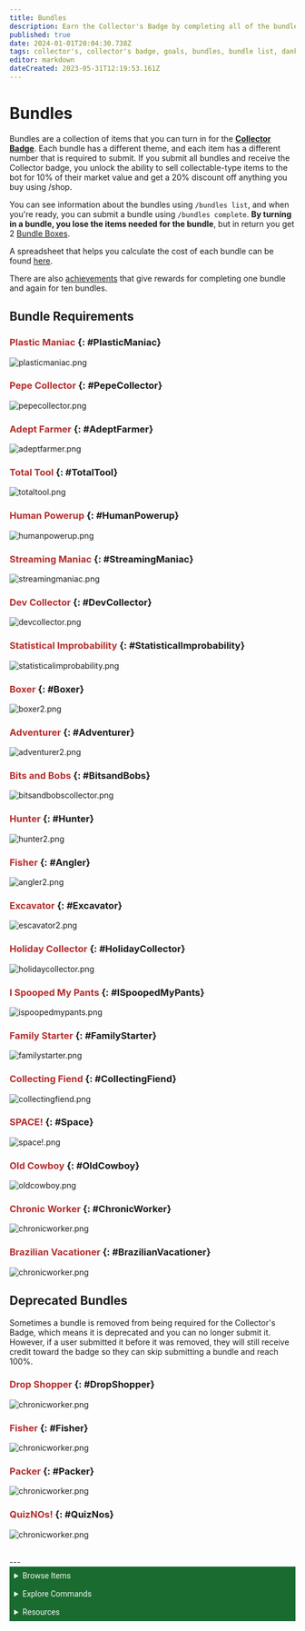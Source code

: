 ```yaml
---
title: Bundles
description: Earn the Collector's Badge by completing all of the bundles in /bundle list.
published: true
date: 2024-01-01T20:04:30.738Z
tags: collector's, collector's badge, goals, bundles, bundle list, dank goals, dank memer wiki, dankmemer wiki
editor: markdown
dateCreated: 2023-05-31T12:19:53.161Z
---
```


# Bundles
Bundles are a collection of items that you can turn in for the <a href="/Bot-features/Currency-Commands/Badges#Collector" target="_blank">**Collector Badge**</a>. Each bundle has a different theme, and each item has a different number that is required to submit. If you submit all bundles and receive the Collector badge, you unlock the ability to sell collectable-type items to the bot for 10% of their market value and get a 20% discount off anything you buy using /shop.

You can see information about the bundles using `/bundles list`, and when you're ready, you can submit a bundle using `/bundles complete`. **By turning in a bundle, you lose the items needed for the bundle**, but in return you get 2 <a href="/Items/Lootboxes#BundleBox" target="_blank">Bundle Boxes</a>.

A spreadsheet that helps you calculate the cost of each bundle can be found <a href="https://docs.google.com/spreadsheets/d/1q3AXvxvmC7UvrgoNMRbnh_0qNHEPGnBggC-065-e6J0/edit#gid=1805906755" target="_blank">here</a>.

There are also <a href="/Bot-features/Currency-Commands/Achievements" target="_blank">achievements</a> that give rewards for completing one bundle and again for ten bundles. 

## Bundle Requirements

### <font color =b32d2d>Plastic Maniac</font>  {: #PlasticManiac}
![plasticmaniac.png](/bot-features/dank-goals/plastic_maniac.png)

### <font color =b32d2d>Pepe Collector</font>  {: #PepeCollector}
![pepecollector.png](/bot-features/dank-goals/pepe_collector.png)

### <font color =b32d2d>Adept Farmer</font>  {: #AdeptFarmer}
![adeptfarmer.png](/bot-features/dank-goals/adept_farmer.png)

### <font color =b32d2d>Total Tool</font>  {: #TotalTool}
![totaltool.png](/bot-features/dank-goals/total_tool.png)

### <font color =b32d2d>Human Powerup</font>  {: #HumanPowerup}
![humanpowerup.png](/bot-features/dank-goals/human_powerup.png)

### <font color =b32d2d>Streaming Maniac</font>  {: #StreamingManiac}
![streamingmaniac.png](/bot-features/dank-goals/streaming_maniac.png)

### <font color =b32d2d>Dev Collector</font>  {: #DevCollector}
![devcollector.png](/bot-features/dank-goals/bundle_devcollector.png)

### <font color =b32d2d>Statistical Improbability</font>  {: #StatisticalImprobability}
![statisticalimprobability.png](/bot-features/dank-goals/statistical_improbability.png)

### <font color =b32d2d>Boxer</font>  {: #Boxer}
![boxer2.png](/bot-features/dank-goals/boxer3.png)

### <font color =b32d2d>Adventurer</font>  {: #Adventurer}
![adventurer2.png](/bot-features/dank-goals/adventurer3.png)

### <font color =b32d2d>Bits and Bobs</font>  {: #BitsandBobs}
![bitsandbobscollector.png](/bot-features/dank-goals/bits_and_bobs_collector.png)

### <font color =b32d2d>Hunter</font>  {: #Hunter}
![hunter2.png](/bot-features/dank-goals/hunter3.png)

### <font color =b32d2d>Fisher</font>  {: #Angler}
![angler2.png](/bot-features/dank-goals/bundle_angler2.png)

### <font color =b32d2d>Excavator</font>  {: #Excavator}
![escavator2.png](/bot-features/dank-goals/excavator3.png)

### <font color =b32d2d>Holiday Collector</font>  {: #HolidayCollector}
![holidaycollector.png](/bot-features/dank-goals/holiday_collector.png)

### <font color =b32d2d>I Spooped My Pants</font>  {: #ISpoopedMyPants}
![ispoopedmypants.png](/bot-features/dank-goals/i_spooped_my_pants.png)

### <font color =b32d2d>Family Starter</font>  {: #FamilyStarter}
![familystarter.png](/bot-features/dank-goals/family_starter.png)

### <font color =b32d2d>Collecting Fiend</font>  {: #CollectingFiend}
![collectingfiend.png](/bot-features/dank-goals/collecting_fiend.png)

### <font color =b32d2d>SPACE!</font>  {: #Space}
![space!.png](/bot-features/dank-goals/space.png)

### <font color =b32d2d>Old Cowboy</font>  {: #OldCowboy}
![oldcowboy.png](/bot-features/dank-goals/old_cowboy.png)

### <font color =b32d2d>Chronic Worker</font>  {: #ChronicWorker}
![chronicworker.png](/bot-features/dank-goals/chronic_worker.png)

### <font color =b32d2d>Brazilian Vacationer</font>  {: #BrazilianVacationer}
![chronicworker.png](/bot-features/dank-goals/brazilian_vacationer.png)


## Deprecated Bundles
Sometimes a bundle is removed from being required for the Collector's Badge, which means it is deprecated and you can no longer submit it. However, if a user submitted it before it was removed, they will still receive credit toward the badge so they can skip submitting a bundle and reach 100%. 

### <font color =b32d2d>Drop Shopper</font>  {: #DropShopper}
![chronicworker.png](/bot-features/dank-goals/bundle_dropshopper.png)

### <font color =b32d2d>Fisher</font>  {: #Fisher}
![chronicworker.png](/bot-features/dank-goals/bundle_fisher.png)

### <font color =b32d2d>Packer</font>  {: #Packer}
![chronicworker.png](/bot-features/dank-goals/bundle_packer.png)

### <font color =b32d2d>QuizNOs!</font>  {: #QuizNos}
![chronicworker.png](/bot-features/dank-goals/bundle_quiznos.png)

<br>
---


<body>
  <details closed>
    <summary style="background-color:#196b2f; color:#F5F5F5; font: 14px Roboto; padding: 8px;">Browse Items</summary>
      <div style="text-align: center;">  
      <p style="font: 12px Roboto; padding: 0 8px 3px 8px;">
          <a href="/Items/Collectables" target="_blank">Collectables</a> &#x2022; <a href="/Items/Consumables" target="_blank">Consumables</a> &#x2022; <a href="/Items/Drops" target="_blank">Drops</a> &#x2022; <a href="/Items/Lootboxes" target="_blank">Lootboxes</a> &#x2022; <a href="/Items/Packs" target="_blank">Packs</a> &#x2022; <a href="/Items/Power-ups" target="_blank">Power-ups</a> &#x2022; <a href="/Items/Sellables" target="_blank">Sellables</a> &#x2022; <a href="/Items/Tools" target="_blank">Tools</a>
        </p>
         </div>
    </details>
</body>

<body>
  <details closed>
    <summary style="background-color:#196b2f; color:#F5F5F5; font: 14px Roboto; padding: 8px;">Explore Commands</summary>
    <details>
      <summary style="background-color:#72ad70; color:#000000; font: 12px Roboto; padding: 8px;">Currency Commands</summary>
      <div style="text-align: center;"> 
      <p style="font: 12px Roboto; padding: 0 8px 3px 8px;"> <a href="/Bot-features/Currency-Commands/Achievements" target="_blank">Achievements</a> &#x2022; <a href="/Bot-features/Currency-Commands/Advancements" target="_blank">Advancements - (</a> <a href="/Bot-features/Currency-Commands/Advancements#LevelRewards" target="_blank">Levels</a>, <a href="/Bot-features/Currency-Commands/Advancements#Omega" target="_blank">Omega</a>, <a href="/Bot-features/Currency-Commands/Advancements#Prestige" target="_blank">Prestige</a>, <a href="/Bot-features/Currency-Commands/Advancements/Upgrades" target="_blank">Upgrades</a>, <a href="/Bot-features/Currency-Commands/Advancements#Vote" target="_blank"> Vote</a>) <br> <a href="/Bot-features/Currency-Commands/Adventure" target="_blank">Adventure</a> &#x2022; <a href="/Bot-features/Currency-Commands/Badges" target="_blank">Badges</a> &#x2022; <a href="/Bot-features/Currency-Commands/Basic-Commands#Balance" target="_blank">Balance</a> &#x2022; <a href="/Bot-features/Currency-Commands/Rob-and-Heist#Bankrob" target="_blank">Bankrob</a> &#x2022; <a href="/Bot-features/Currency-Commands/Grind-Commands#Beg" target="_blank">Beg</a> &#x2022; <a href="/Bot-features/Currency-Commands/Bundles" target="_blank">Bundles</a> &#x2022; <a href="/Bot-features/Fun-Games-Image/Fun-and-Images#Compare" target="_blank">Compare</a> &#x2022; <a href="/Bot-features/Currency-Commands/Basic-Commands#Craft" target="_blank">Craft</a> &#x2022; <a href="/Bot-features/Currency-Commands/Grind-Commands#Crime" target="_blank">Crime</a> <br><a href="/Bot-features/Currency-Commands/Basic-Commands#Currencylog" target="_blank">Currencylog</a> &#x2022; <a href="/Bot-features/Currency-Commands/Basic-Commands#Daily" target="_blank">Daily</a> &#x2022; <a href="/Bot-features/Currency-Commands/Basic-Commands#Deposit" target="_blank">Deposit</a> &#x2022; <a href="/Bot-features/Currency-Commands/Grind-Commands#Dig" target="_blank">Dig</a> &#x2022; <a href="/Items/Drops" target="_blank">Drops</a> &#x2022; <a href="/Bot-features/Currency-Commands/Farm" target="_blank">Farm</a> &#x2022; <a href="/Bot-features/Currency-Commands/Grind-Commands#Fish" target="_blank">Fish</a> &#x2022; <a href="/Bot-features/Currency-Commands/Friends" target="_blank">Friends</a> &#x2022; <a href="/Bot-features/Currency-Commands/Serverevents-and-Giveaways#Giveaways" target="_blank">Giveaway</a> &#x2022; <a href="/Bot-features/Currency-Commands/Grind-Commands#Highlow" target="_blank">Highlow</a> <br> <a href="/Bot-features/Currency-Commands/Grind-Commands#Hunt" target="_blank">Hunt</a> &#x2022; <a href="/Bot-features/Currency-Commands/Basic-Commands#Inventory" target="_blank">Inventory</a> &#x2022; <a href="/Bot-features/Currency-Commands/Basic-Commands#Item" target="_blank">Item</a> &#x2022; <a href="/Bot-features/Currency-Commands/Leaderboards" target="_blank">Leaderboard</a> &#x2022; <a href="/Bot-features/Currency-Commands/Lotteries" target="_blank">Lottery</a> &#x2022; <a href="/Bot-features/Currency-Commands/Market" target="_blank">Market</a> &#x2022; <a href="/Bot-features/Currency-Commands/Marriage" target="_blank">Marriage</a> &#x2022; <a href="/Bot-features/Currency-Commands/Advancements/Upgrades#Monthly" target="_blank">Monthly</a> <br> <a href="/Bot-features/Currency-Commands/Multipliers" target="_blank">Multipliers</a> &#x2022; <a href="/Bot-features/Currency-Commands/Basic-Commands#Notifications" target="_blank">Notifications</a> &#x2022; <a href="/Bot-features/Currency-Commands/Pets" target="_blank">Pets</a>  &#x2022; <a href="/Bot-features/Currency-Commands/Grind-Commands#Postmemes" target="_blank">Postmemes</a> &#x2022; <a href="/Bot-features/Currency-Commands/Basic-Commands/Profile" target="_blank">Profile</a> &#x2022; <a href="/Bot-features/Currency-Commands/Quests" target="_blank">Quests</a> &#x2022; <a href="/Bot-features/Currency-Commands/Basic-Commands#Remove" target="_blank">Remove</a> &#x2022; <a href="/Bot-features/Currency-Commands/Rob-and-Heist#Rob" target="_blank">Rob</a> <br> <a href="/Bot-features/Currency-Commands/Grind-Commands#Scratch" target="_blank">Scratch</a> &#x2022; <a href="/Bot-features/Currency-Commands/Grind-Commands#Search" target="_blank">Search</a> &#x2022; <a href="/Bot-features/Currency-Commands/Serverevents-and-Giveaways#Serverevents" target="_blank">Serverevents</a> &#x2022; <a href="/Bot-features/Currency-Commands/Basic-Commands#Shop" target="_blank">Shop</a> &#x2022; <a href="/Bot-features/Currency-Commands/Basic-Commands/Profile#Showcase" target="_blank">Showcase</a> &#x2022; <a href="/Bot-features/Currency-Commands/Skins" target="_blank">Skins</a> &#x2022; <a href="/Bot-features/Currency-Commands/Grind-Commands#Stream" target="_blank">Stream</a> &#x2022; <a href="/Bot-features/Utility-and-Config-Commands/Utility-Commands#Taxcalc" target="_blank">Taxcalc</a> <br> <a href="/Bot-features/Currency-Commands/Basic-Commands/Profile#Titles" target="_blank">Title</a> &#x2022; <a href="/Bot-features/Currency-Commands/Basic-Commands#Use" target="_blank">Use</a> &#x2022; <a href="/Bot-features/Currency-Commands/Basic-Commands#Vacation" target="_blank">Vacation</a> &#x2022; <a href="/Bot-features/Fun-Games-Image/Games-and-Wagers#Wagers" target="_blank">Wager</a> &#x2022; <a href="/About-Dank-Memer/Premium-users#Weekly" target="_blank">Weekly</a> &#x2022; <a href="/Bot-features/Currency-Commands/Basic-Commands#Withdraw" target="_blank">Withdraw</a> &#x2022; <a href="/Bot-features/Currency-Commands/Work" target="_blank">Work</a> </p>
      </div>
    </details>
    <details>
      <summary style="background-color:#72ad70; color:#000000; font: 12px Roboto; padding: 8px;">Fun, Game, and Image Commands</summary>
      <div style="text-align: center;"> 
      <p style="font: 12px Roboto; padding: 0 8px 3px 8px;"><a href="/Bot-features/Fun-Games-Image/Fun-and-Images#Ball" target="_blank">8ball</a> &#x2022; <a href="/Bot-features/Fun-Games-Image/Fun-and-Images#Animals" target="_blank">Animals</a> &#x2022;  <a href="/Bot-features/Fun-Games-Image/Fun-and-Images#Clap" target="_blank">Clap</a> &#x2022; <a href="/Bot-features/Fun-Games-Image/Games-and-Wagers#Fight" target="_blank">Fight</a> &#x2022; <a href="/Bot-features/Fun-Games-Image/Games-and-Wagers#Games" target="_blank">Game</a> &#x2022; <a href="/Bot-features/Fun-Games-Image/Fun-and-Images#Image" target="_blank">Image</a> &#x2022;  <a href="/Bot-features/Fun-Games-Image/Fun-and-Images#Meme" target="_blank">Meme</a> &#x2022;  <a href="/Bot-features/Fun-Games-Image/Fun-and-Images#Rate" target="_blank">Rate</a> &#x2022; <a href="/Bot-features/Fun-Games-Image/Fun-and-Images#Trivia" target="_blank">Trivia</a> &#x2022;  <a href="/Bot-features/Fun-Games-Image/Fun-and-Images#Xkcd" target="_blank">Xkcd</a> </p>
      </div>
    </details>
    <details>
      <summary style="background-color:#72ad70; color:#000000; font: 12px Roboto,sans-serif; padding: 8px;">Utility and Config Commands</summary>
      <div style="text-align: center;"> 
      <p style="font: 12px Roboto; padding: 0 8px 3px 8px;">
        <a href="/Bot-features/Utility-and-Config-Commands/Config-Commands#Alert" target="_blank">Alert</a> &#x2022; <a href="/Bot-features/Utility-and-Config-Commands/Config-Commands#Audit" target="_blank">Audit</a> &#x2022; <a href="/Bot-features/Utility-and-Config-Commands/Config-Commands#Automeme" target="_blank">Automeme</a> &#x2022; <a href="/Bot-features/Utility-and-Config-Commands/Config-Commands#Block" target="_blank">Block</a> &#x2022; <a href="/Bot-features/Utility-and-Config-Commands/Config-Commands#Disableuse" target="_blank">Disableuse</a> &#x2022; <a href="/Bot-features/Utility-and-Config-Commands/Config-Commands#Flow" target="_blank">Flow</a> &#x2022; <a href="/Resources/help" target="_blank">Help</a> &#x2022; <a href="/Bot-features/Utility-and-Config-Commands/Utility-Commands#Invite" target="_blank">Invite</a> &#x2022; <a href="/About-Dank-Memer/About-the-bot#Partners" target="_blank">Partners</a> &#x2022; <a href="/Bot-features/Utility-and-Config-Commands/Utility-Commands#Ping" target="_blank">Ping</a> <br> <a href="/About-Dank-Memer/Premium-users#PremiumCommands" target="_blank">Premium</a> &#x2022; <a href="/Bot-features/Utility-and-Config-Commands/Utility-Commands#Reminders" target="_blank">Reminder</a> &#x2022; <a href="/Resources/Reports-and-appeals" target="_blank">Report</a> &#x2022; <a href="/Bot-features/Utility-and-Config-Commands/Utility-Commands#Reset" target="_blank">Resetmydata</a> &#x2022; <a href="/Bot-features/Utility-and-Config-Commands/Config-Commands#ServerSettings" target="_blank">Serversettings</a> &#x2022; <a href="/Bot-features/Utility-and-Config-Commands/Config-Commands#Settings" target="_blank">Settings</a> &#x2022; <a href="/Bot-features/Utility-and-Config-Commands/Utility-Commands#Usage" target="_blank">Usage</a> &#x2022; <a href="/About-Dank-Memer/Vote" target="_blank">Vote</a></p>
      </div>
    </details>
  </details>
</body>

<body>
  <details closed>
    <summary style="background-color:#196b2f; color:#F5F5F5; font: 14px Roboto, sans-serif; padding: 8px;">Resources</summary>
      <div style="text-align: center;">  
      <p style="font: 12px Roboto, sans-serif; padding: 0 8px 3px 8px;"><a href="/Resources/FAQ" target="_blank">Frequently Asked Questions (FAQ) </a> &#x2022;  <a href="/About-Dank-Memer/Bot-rules" target="_blank">Bot Rules</a> &#x2022; <a href="/Resources/Bot-tutorials" target="_blank">Bot Tutorials</a> <br> <a href="/Resources/Changelog" target="_blank">Changelog</a> &#x2022; <a href="/Resources/Community-made-tools" target="_blank">Community Made Tools</a> <br> <a href="/Resources/Dank-Blog" target="_blank">Dank Blog</a> &#x2022; <a href="/Resources/help" target="_blank">Help Commands</a> &#x2022; <a href="/Resources/Reports-and-appeals" target="_blank">Reports and Appeals</a>
        </p>
         </div>
    </details>
</body>